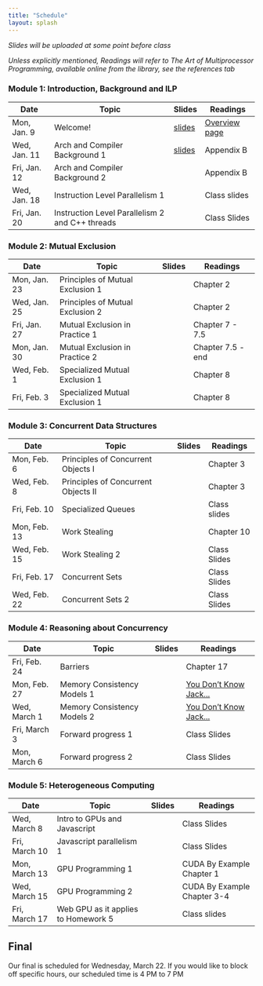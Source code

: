 ```yaml
---
title: "Schedule"
layout: splash
---
```


_Slides will be uploaded at some point before class_

_Unless explicitly mentioned, Readings will refer to The Art of Multiprocessor Programming, available online from the library, see the references tab_

### Module 1: Introduction, Background and ILP

| Date             | Topic    | Slides |   Readings
|------------------|----------|--------|----------------
| Mon, Jan. 9      | Welcome!                                          | [slides](lectures/CSE113Jan9_wi2023.pdf)   | [Overview page](https://sorensenucsc.github.io/CSE113-wi2022/overview.html)
| Wed, Jan. 11      | Arch and Compiler Background 1                   | [slides](lectures/CSE113Jan11_wi2023.pdf)  | Appendix B
| Fri, Jan. 12      | Arch and Compiler Background 2                   |   | Appendix B
| Wed, Jan. 18     | Instruction Level Parallelism 1                   |   | Class slides
| Fri, Jan. 20     | Instruction Level Parallelism 2 and C++ threads   |   | Class Slides

### Module 2: Mutual Exclusion

| Date             | Topic    | Slides |   Readings
|------------------|----------|--------|----------------
| Mon, Jan. 23     | Principles of Mutual Exclusion 1  |  | Chapter 2
| Wed, Jan. 25     | Principles of Mutual Exclusion 2  |  | Chapter 2
| Fri, Jan. 27     | Mutual Exclusion in Practice 1    |  | Chapter 7 - 7.5
| Mon, Jan. 30     | Mutual Exclusion in Practice 2    |  | Chapter 7.5 - end
| Wed, Feb. 1      | Specialized Mutual Exclusion 1    |  | Chapter 8
| Fri, Feb. 3      | Specialized Mutual Exclusion 1    |  | Chapter 8

### Module 3: Concurrent Data Structures

| Date             | Topic    | Slides |   Readings
|------------------|----------|--------|----------------
| Mon, Feb. 6      | Principles of Concurrent Objects I   |  | Chapter 3
| Wed, Feb. 8      | Principles of Concurrent Objects II  |  | Chapter 3
| Fri, Feb. 10     | Specialized Queues                   |  | Class slides
| Mon, Feb. 13     | Work Stealing                        |  | Chapter 10
| Wed, Feb. 15     | Work Stealing 2                      |  | Class Slides
| Fri, Feb. 17     | Concurrent Sets                      |  | Class Slides
| Wed, Feb. 22     |  Concurrent Sets 2                   |  | Class Slides
 

### Module 4: Reasoning about Concurrency

| Date             | Topic    | Slides |   Readings
|------------------|----------|--------|----------------
| Fri, Feb. 24     |  Barriers                      |  | Chapter 17
| Mon, Feb. 27     |  Memory Consistency Models 1   |  | [You Don’t Know Jack...](https://queue.acm.org/detail.cfm?id=2088916) 
| Wed, March 1     |  Memory Consistency Models 2   |  | [You Don’t Know Jack...](https://queue.acm.org/detail.cfm?id=2088916) 
| Fri, March 3     |  Forward progress 1            |  | Class Slides
| Mon, March 6     |  Forward progress 2            |  | Class Slides


### Module 5: Heterogeneous Computing

| Date             | Topic    | Slides |   Readings
|------------------|----------|--------|----------------
| Wed, March 8     | Intro to GPUs and Javascript         |  | Class Slides
| Fri, March 10    | Javascript parallelism 1             |  | Class Slides
| Mon, March 13    | GPU Programming 1                    |  | CUDA By Example Chapter 1
| Wed, March 15    | GPU Programming 2                    |  | CUDA By Example Chapter 3-4
| Fri, March 17    | Web GPU as it applies to Homework 5  |  | Class slides



## Final

Our final is scheduled for Wednesday, March 22. If you would like to block off specific hours, our scheduled time is 4 PM to 7 PM
